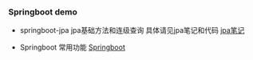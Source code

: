 ### Springboot demo
   - springboot-jpa jpa基础方法和连级查询 具体请见jpa笔记和代码
        [jpa笔记](https://github.com/mood321/springboot-demo/blob/master/springbootjpa/%E7%AC%94%E8%AE%B0.md)
      
   - Springboot 常用功能
        [Springboot](https://github.com/mood321/springboot-demo/blob/master/Springboot/%E7%AC%94%E8%AE%B0.md)
      
    
    